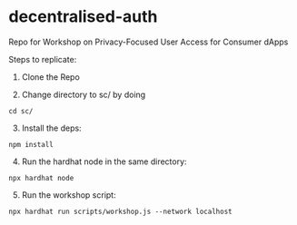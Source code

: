 # decentralised-auth
Repo for Workshop on Privacy-Focused User Access for Consumer dApps

Steps to replicate:

1. Clone the Repo 

2. Change directory to sc/ by doing 

```closure 
cd sc/
```

3. Install the deps:

```closure 
npm install 
```
4. Run the hardhat node in the same directory:
```closure
npx hardhat node
```

5. Run the workshop script:
```closure
npx hardhat run scripts/workshop.js --network localhost
```
